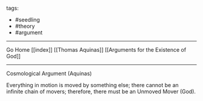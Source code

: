 tags:
- #seedling 
- #theory 
- #argument 
---

Go Home [[index]]
[[Thomas Aquinas]]
[[Arguments for the Existence of God]]

---

Cosmological Argument (Aquinas)

Everything in motion is moved by something else; there cannot be an infinite chain of movers; therefore, there must be an Unmoved Mover (God).
